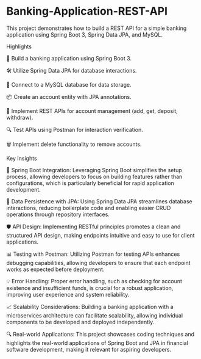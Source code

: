 # Banking-Application-REST-API
This project demonstrates how to build a REST API for a simple banking application using Spring Boot 3, Spring Data JPA, and MySQL.


Highlights

🚀 Build a banking application using Spring Boot 3.

🛠️ Utilize Spring Data JPA for database interactions.

💾 Connect to a MySQL database for data storage.

📦 Create an account entity with JPA annotations.

🔄 Implement REST APIs for account management (add, get, deposit, withdraw).

🔍 Test APIs using Postman for interaction verification.

🗑️ Implement delete functionality to remove accounts.

Key Insights

🌟 Spring Boot Integration: Leveraging Spring Boot simplifies the setup process, allowing developers to focus on building features rather than configurations, which is particularly beneficial for rapid 
application development.



🔗 Data Persistence with JPA: Using Spring Data JPA streamlines database interactions, reducing boilerplate code and enabling easier CRUD operations through repository interfaces.



🛡️ API Design: Implementing RESTful principles promotes a clean and structured API design, making endpoints intuitive and easy to use for client applications.



📊 Testing with Postman: Utilizing Postman for testing APIs enhances debugging capabilities, allowing developers to ensure that each endpoint works as expected before deployment.


💡 Error Handling: Proper error handling, such as checking for account existence and insufficient funds, is crucial for a robust application, improving user experience and system reliability.



📈 Scalability Considerations: Building a banking application with a microservices architecture can facilitate scalability, allowing individual components to be developed and deployed independently.


🔍 Real-world Applications: This project showcases coding techniques and highlights the real-world applications of Spring Boot and JPA in financial software development, making it relevant for aspiring 
developers.
